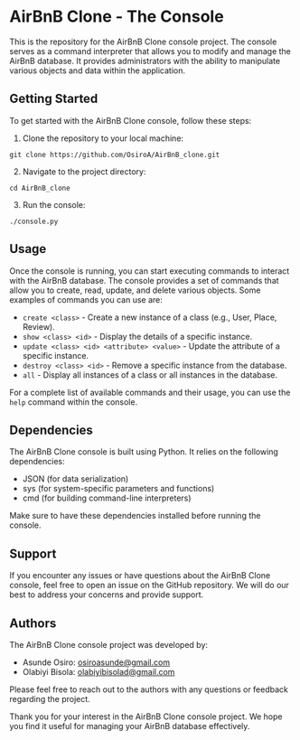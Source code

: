 # AirBnB Clone - The Console

This is the repository for the AirBnB Clone console project. The console serves as a command interpreter that allows you to modify and manage the AirBnB database. It provides administrators with the ability to manipulate various objects and data within the application.

## Getting Started
To get started with the AirBnB Clone console, follow these steps:

1. Clone the repository to your local machine:
```
git clone https://github.com/OsiroA/AirBnB_clone.git
```

2. Navigate to the project directory:
```
cd AirBnB_clone
```

3. Run the console:
```
./console.py
```

## Usage
Once the console is running, you can start executing commands to interact with the AirBnB database. The console provides a set of commands that allow you to create, read, update, and delete various objects. Some examples of commands you can use are:

- `create <class>` - Create a new instance of a class (e.g., User, Place, Review).
- `show <class> <id>` - Display the details of a specific instance.
- `update <class> <id> <attribute> <value>` - Update the attribute of a specific instance.
- `destroy <class> <id>` - Remove a specific instance from the database.
- `all` - Display all instances of a class or all instances in the database.

For a complete list of available commands and their usage, you can use the `help` command within the console.

## Dependencies
The AirBnB Clone console is built using Python. It relies on the following dependencies:
- JSON (for data serialization)
- sys (for system-specific parameters and functions)
- cmd (for building command-line interpreters)

Make sure to have these dependencies installed before running the console.

## Support
If you encounter any issues or have questions about the AirBnB Clone console, feel free to open an issue on the GitHub repository. We will do our best to address your concerns and provide support.

## Authors
The AirBnB Clone console project was developed by:
- Asunde Osiro: osiroasunde@gmail.com
- Olabiyi Bisola: olabiyibisolad@gmail.com

Please feel free to reach out to the authors with any questions or feedback regarding the project.

Thank you for your interest in the AirBnB Clone console project. We hope you find it useful for managing your AirBnB database effectively.
